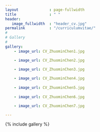 ```yaml
---
layout              : page-fullwidth
title               : " "
header: 
   image_fullwidth  : "header_cv.jpg"
permalink           : "/curriculumvitae/"
#
# Gallery
#
gallery:
    - image_url: CV_ZhuominChen1.jpg

    - image_url: CV_ZhuominChen2.jpg

    - image_url: CV_ZhuominChen3.jpg
    
    - image_url: CV_ZhuominChen4.jpg
        
    - image_url: CV_ZhuominChen5.jpg
            
    - image_url: CV_ZhuominChen6.jpg

    - image_url: CV_ZhuominChen7.jpg

---
```



{% include gallery %}
